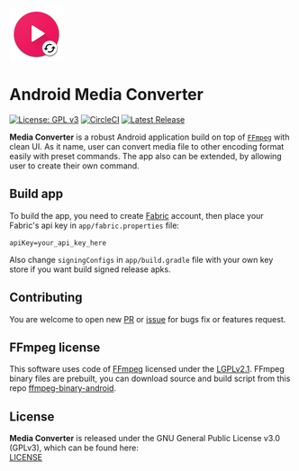 ![](app/src/main/res/mipmap-xhdpi/ic_launcher.png)  
# Android Media Converter
[![License: GPL v3](https://img.shields.io/badge/License-GPL%20v3-blue.svg)](LICENSE) [![CircleCI](https://img.shields.io/circleci/project/github/Khang-NT/Android-Media-Converter.svg)](https://circleci.com/gh/Khang-NT/Android-Media-Converter) [![Latest Release](https://img.shields.io/github/release/Khang-NT/Android-Media-Converter.svg)](https://github.com/Khang-NT/Android-Media-Converter/releases)

**Media Converter** is a robust Android application build on top of [`FFmpeg`](https://ffmpeg.org) with clean UI.
As it name, user can convert media file to other encoding format easily with preset commands. The app 
also can be extended, by allowing user to create their own command.

## Build app
To build the app, you need to create [Fabric](https://fabric.io) account, then place your Fabric's api
key in `app/fabric.properties` file:

```
apiKey=your_api_key_here
```

Also change `signingConfigs` in `app/build.gradle` file with your own key store if you want build signed release 
apks.

## Contributing
You are welcome to open new [PR](https://github.com/Khang-NT/Android-Media-Converter/pulls) or [issue](https://github.com/Khang-NT/Android-Media-Converter/issues) 
for bugs fix or features request.

## FFmpeg license
This software uses code of <a href=http://ffmpeg.org>FFmpeg</a> licensed under the <a href=http://www.gnu.org/licenses/old-licenses/lgpl-2.1.html>LGPLv2.1</a>.
FFmpeg binary files are prebuilt, you can download source and build script from this repo [ffmpeg-binary-android](https://github.com/Khang-NT/ffmpeg-binary-android).

## License
**Media Converter** is released under the GNU General Public License v3.0 (GPLv3), which can be found here:  
[LICENSE](LICENSE)
